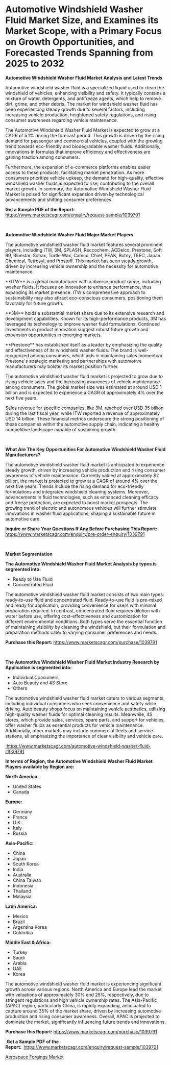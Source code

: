 <p><h1>Automotive Windshield Washer Fluid Market Size, and Examines its Market Scope, with a Primary Focus on Growth Opportunities, and Forecasted Trends Spanning from 2025 to 2032</h1></p><p><strong>Automotive Windshield Washer Fluid Market Analysis and Latest Trends</strong></p>
<p><p>Automotive windshield washer fluid is a specialized liquid used to clean the windshield of vehicles, enhancing visibility and safety. It typically contains a mixture of water, detergents, and antifreeze agents, which help to remove dirt, grime, and other debris. The market for windshield washer fluid has been experiencing steady growth due to several factors, including increasing vehicle production, heightened safety regulations, and rising consumer awareness regarding vehicle maintenance.</p><p>The Automotive Windshield Washer Fluid Market is expected to grow at a CAGR of 5.1% during the forecast period. This growth is driven by the rising demand for passenger and commercial vehicles, coupled with the growing trend towards eco-friendly and biodegradable washer fluids. Additionally, innovations in formulas that improve efficiency and effectiveness are gaining traction among consumers. </p><p>Furthermore, the expansion of e-commerce platforms enables easier access to these products, facilitating market penetration. As more consumers prioritize vehicle upkeep, the demand for high-quality, effective windshield washer fluids is expected to rise, contributing to the overall market growth. In summary, the Automotive Windshield Washer Fluid Market is poised for significant expansion driven by technological advancements and shifting consumer preferences.</p></p>
<p><strong>Get a Sample PDF of the Report:&nbsp;</strong> <a href="https://www.marketscagr.com/enquiry/request-sample/1039791?utm_campaign=3454&utm_medium=2&utm_source=Github&utm_content=ia&utm_term=30032025&utm_id=automotive-windshield-washer-fluid">https://www.marketscagr.com/enquiry/request-sample/1039791</a></p>
<p>&nbsp;</p>
<p><strong>Automotive Windshield Washer Fluid Major Market Players</strong></p>
<p><p>The automotive windshield washer fluid market features several prominent players, including ITW, 3M, SPLASH, Reccochem, ACDelco, Prestone, Soft 99, Bluestar, Sonax, Turtle Wax, Camco, Chief, PEAK, Botny, TEEC, Japan Chemical, Tetrosyl, and Prostaff. This market has seen steady growth, driven by increasing vehicle ownership and the necessity for automotive maintenance.</p><p>**ITW** is a global manufacturer with a diverse product range, including washer fluids. It focuses on innovation to enhance performance, thus expanding its market presence. ITW's comprehensive approach to sustainability may also attract eco-conscious consumers, positioning them favorably for future growth.</p><p>**3M** holds a substantial market share due to its extensive research and development capabilities. Known for its high-performance products, 3M has leveraged its technology to improve washer fluid formulations. Continued investments in product innovation suggest robust future growth and expansion opportunities in emerging markets.</p><p>**Prestone** has established itself as a leader by emphasizing the quality and effectiveness of its windshield washer fluids. The brand is well-recognized among consumers, which aids in maintaining sales momentum. Prestone's strategic marketing and partnerships with automotive manufacturers may bolster its market position further.</p><p>The automotive windshield washer fluid market is projected to grow due to rising vehicle sales and the increasing awareness of vehicle maintenance among consumers. The global market size was estimated at around USD 1 billion and is expected to experience a CAGR of approximately 4% over the next five years.</p><p>Sales revenue for specific companies, like 3M, reached over USD 35 billion during the last fiscal year, while ITW reported a revenue of approximately USD 14 billion. These financial metrics underscore the strong positioning of these companies within the automotive supply chain, indicating a healthy competitive landscape capable of sustaining growth.</p></p>
<p>&nbsp;</p>
<p><strong>What Are The Key Opportunities For Automotive Windshield Washer Fluid Manufacturers?</strong></p>
<p><p>The automotive windshield washer fluid market is anticipated to experience steady growth, driven by increasing vehicle production and rising consumer awareness of vehicle maintenance. Currently valued at approximately $2 billion, the market is projected to grow at a CAGR of around 4% over the next five years. Trends include the rising demand for eco-friendly formulations and integrated windshield cleaning systems. Moreover, advancements in fluid technologies, such as enhanced cleaning efficacy and freeze protection, are expected to boost market prospects. The growing trend of electric and autonomous vehicles will further stimulate innovations in washer fluid applications, shaping a sustainable future in automotive care.</p></p>
<p><strong>Inquire or Share Your Questions If Any Before Purchasing This Report:</strong> <a href="https://www.marketscagr.com/enquiry/pre-order-enquiry/1039791?utm_campaign=3454&utm_medium=2&utm_source=Github&utm_content=ia&utm_term=30032025&utm_id=automotive-windshield-washer-fluid">https://www.marketscagr.com/enquiry/pre-order-enquiry/1039791</a></p>
<p>&nbsp;</p>
<p><strong>Market Segmentation</strong></p>
<p><strong>The Automotive Windshield Washer Fluid Market Analysis by types is segmented into:</strong></p>
<p><ul><li>Ready to Use Fluid</li><li>Concentrated Fluid</li></ul></p>
<p><p>The automotive windshield washer fluid market consists of two main types: ready-to-use fluid and concentrated fluid. Ready-to-use fluid is pre-mixed and ready for application, providing convenience for users with minimal preparation required. In contrast, concentrated fluid requires dilution with water before use, offering cost-effectiveness and customization for different environmental conditions. Both types serve the essential function of maintaining visibility by cleaning the windshield, but their formulation and preparation methods cater to varying consumer preferences and needs.</p></p>
<p><strong>Purchase this Report:&nbsp;</strong><a href="https://www.marketscagr.com/purchase/1039791?utm_campaign=3454&utm_medium=2&utm_source=Github&utm_content=ia&utm_term=30032025&utm_id=automotive-windshield-washer-fluid">https://www.marketscagr.com/purchase/1039791</a></p>
<p>&nbsp;</p>
<p><strong>The Automotive Windshield Washer Fluid Market Industry Research by Application is segmented into:</strong></p>
<p><ul><li>Individual Consumers</li><li>Auto Beauty and 4S Store</li><li>Others</li></ul></p>
<p><p>The automotive windshield washer fluid market caters to various segments, including individual consumers who seek convenience and safety while driving. Auto beauty shops focus on maintaining vehicle aesthetics, utilizing high-quality washer fluids for optimal cleaning results. Meanwhile, 4S stores, which provide sales, services, spare parts, and support for vehicles, offer washer fluids as essential products for vehicle maintenance. Additionally, other markets may include commercial fleets and service stations, all emphasizing the importance of clear visibility and vehicle care.</p></p>
<p><a href="https://www.marketscagr.com/automotive-windshield-washer-fluid-r1039791?utm_campaign=3454&utm_medium=2&utm_source=Github&utm_content=ia&utm_term=30032025&utm_id=automotive-windshield-washer-fluid">&nbsp;https://www.marketscagr.com/automotive-windshield-washer-fluid-r1039791</a></p>
<p><strong>In terms of Region, the Automotive Windshield Washer Fluid Market Players available by Region are:</strong></p>
<p>
    <p> <strong> North America: </strong>
        <ul>
            <li>United States</li>
            <li>Canada</li>
        </ul>
        </p> 
    <p> <strong> Europe: </strong>
        <ul>
            <li>Germany</li>
            <li>France</li>
            <li>U.K.</li>
            <li>Italy</li>
            <li>Russia</li>
        </ul>
        </p> 
    <p> <strong> Asia-Pacific: </strong>
        <ul>
            <li>China</li>
            <li>Japan</li>
            <li>South Korea</li>
            <li>India</li>
            <li>Australia</li>
            <li>China Taiwan</li>
            <li>Indonesia</li>
            <li>Thailand</li>
            <li>Malaysia</li>
        </ul>
        </p> 
    <p> <strong> Latin America: </strong>
        <ul>
            <li>Mexico</li>
            <li>Brazil</li>
            <li>Argentina Korea</li>
            <li>Colombia</li>
        </ul>
        </p> 
    <p> <strong> Middle East & Africa: </strong>
        <ul>
            <li>Turkey</li>
            <li>Saudi</li>
            <li>Arabia</li>
            <li>UAE</li>
            <li>Korea</li>
        </ul>
    </p>
    </p>
<p><p>The automotive windshield washer fluid market is experiencing significant growth across various regions. North America and Europe lead the market with valuations of approximately 30% and 25%, respectively, due to stringent regulations and high vehicle ownership rates. The Asia-Pacific (APAC) region, particularly China, is rapidly expanding, anticipated to capture around 35% of the market share, driven by increasing automotive production and rising consumer awareness. Overall, APAC is projected to dominate the market, significantly influencing future trends and innovations.</p></p>
<p><strong>Purchase this Report: </strong><a href="https://www.marketscagr.com/purchase/1039791?utm_campaign=3454&utm_medium=2&utm_source=Github&utm_content=ia&utm_term=30032025&utm_id=automotive-windshield-washer-fluid">https://www.marketscagr.com/purchase/1039791</a></p>
<p>&nbsp;<strong>Get a Sample PDF of the Report:&nbsp;&nbsp;</strong><a href="https://www.marketscagr.com/enquiry/request-sample/1039791?utm_campaign=3454&utm_medium=2&utm_source=Github&utm_content=ia&utm_term=30032025&utm_id=automotive-windshield-washer-fluid">https://www.marketscagr.com/enquiry/request-sample/1039791</a></p>
<p><strong></strong></p>
<p><p><a href="https://github.com/hedbomkrahe/Market-Research-Report-List-1/blob/main/aerospace-forgings-market.md?utm_campaign=3454&utm_medium=2&utm_source=Github&utm_content=ia&utm_term=30032025&utm_id=automotive-windshield-washer-fluid">Aerospace Forgings Market</a></p></p>